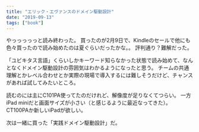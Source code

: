 ```yaml
---
title: "エリック・エヴァンスのドメイン駆動設計"
date: "2019-09-13"
tags: ["book"]
---
```


やっっっっっと読み終わった。
買ったのが2月9日で、Kindleのセールで他にも色々買ったので読み始めたのは夏ぐらいだったかな。。
評判通り？難解だった。

「ユビキタス言語」くらいしかキーワード知らなかった状態で読み始めて、なんとなくドメイン駆動設計の雰囲気はわかるようになったと思う。
チームの共通理解とかレベル合わせとか実際の現場で導入するには難しそうだけど、チャンスがあれば試してみたいところ。

読むのには主にC101PA使ってたのだけれど、解像度が足りなくてつらい。
一方iPad miniだと画面サイズが小さい（と感じるように最近なってきた）。
CT100PAか新しいiPadが欲しい。

次は一緒に買った「実践ドメイン駆動設計」だ。
